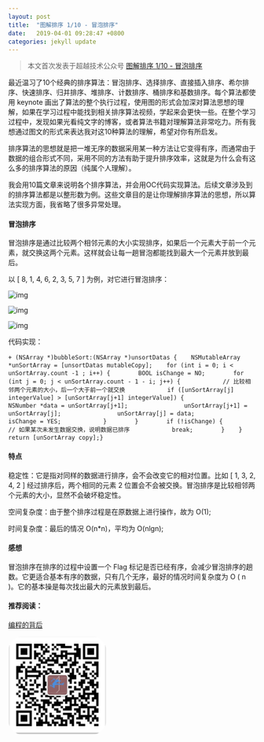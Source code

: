 ```yaml
---
layout: post
title:  "图解排序 1/10 - 冒泡排序"
date:   2019-04-01 09:28:47 +0800
categories: jekyll update
---
```


> 本文首次发表于超越技术公众号 [图解排序 1/10 - 冒泡排序](https://mp.weixin.qq.com/s?__biz=MzUzMTk3ODc0OA==&mid=2247483822&idx=1&sn=ff5b8abd13ac4e89953dd07f16eca8d3&chksm=fabb013dcdcc882be39d9aad8c462de93eb7bcf49234caa5dd7403cc67bb84f4d2168a1952a5&scene=21#wechat_redirect)



最近温习了10个经典的排序算法：冒泡排序、选择排序、直接插入排序、希尔排序、快速排序、归并排序、堆排序、计数排序、桶排序和基数排序。每个算法都使用 keynote 画出了算法的整个执行过程，使用图的形式会加深对算法思想的理解，如果在学习过程中能找到相关排序算法视频，学起来会更快一些。在整个学习过程中，发现如果光看纯文字的博客，或者算法书籍对理解算法非常吃力。所有我想通过图文的形式来表达我对这10种算法的理解，希望对你有所启发。

排序算法的思想就是把一堆无序的数据采用某一种方法让它变得有序，而通常由于数据的组合形式不同，采用不同的方法有助于提升排序效率，这就是为什么会有这么多的排序算法的原因（纯属个人理解）。

我会用10篇文章来说明各个排序算法，并会用OC代码实现算法。后续文章涉及到的排序算法都是以整形数为例。这些文章目的是让你理解排序算法的思想，所以算法实现方面，我省略了很多异常处理。

#### 冒泡排序

冒泡排序是通过比较两个相邻元素的大小实现排序，如果后一个元素大于前一个元素，就交换这两个元素。这样就会让每一趟冒泡都能找到最大一个元素并放到最后。



以 [ 8, 1, 4, 6, 2, 3, 5, 7 ] 为例，对它进行冒泡排序：

![img](https://github.com/lefex/lefex.github.io/blob/master/images/all.005.jpeg?raw=true)

![img](https://github.com/lefex/lefex.github.io/blob/master/images/all.005.jpeg?raw=true)

![img](https://github.com/lefex/lefex.github.io/blob/master/images/all.005.jpeg?raw=true)

代码实现：



```
+ (NSArray *)bubbleSort:(NSArray *)unsortDatas {    NSMutableArray *unSortArray = [unsortDatas mutableCopy];    for (int i = 0; i < unSortArray.count -1 ; i++) {        BOOL isChange = NO;        for (int j = 0; j < unSortArray.count - 1 - i; j++) {            // 比较相邻两个元素的大小，后一个大于前一个就交换            if ([unSortArray[j] integerValue] > [unSortArray[j+1] integerValue]) {                NSNumber *data = unSortArray[j+1];                unSortArray[j+1] = unSortArray[j];                unSortArray[j] = data;                isChange = YES;            }        }        if (!isChange) {            // 如果某次未发生数据交换，说明数据已排序            break;        }    }    return [unSortArray copy];}
```



#### 特点

稳定性：它是指对同样的数据进行排序，会不会改变它的相对位置。比如 [ 1, 3, 2, 4, 2 ] 经过排序后，两个相同的元素 2 位置会不会被交换。冒泡排序是比较相邻两个元素的大小，显然不会破坏稳定性。

空间复杂度：由于整个排序过程是在原数据上进行操作，故为 O(1);

时间复杂度：最后的情况 O(n*n)，平均为 O(nlgn);



#### 感想

冒泡排序在排序的过程中设置一个 Flag 标记是否已经有序，会减少冒泡排序的趟数。它更适合基本有序的数据，只有几个无序，最好的情况时间复杂度为 O ( n )。它的基本操是每次找出最大的元素放到最后。



#### 推荐阅读：

[编程的背后](http://mp.weixin.qq.com/s?__biz=MzUzMTk3ODc0OA==&mid=2247483806&idx=1&sn=b85f43e846e96433755c7dc6adc1d033&chksm=fabb010dcdcc881b242ad387e6da4ea4174b99f5423d7bed11cc07dcd2af92f3ac00ebfc4ee8&scene=21#wechat_redirect)

<img style="border-radius: 30px" src="https://github.com/lefex/LeetCodeGraphically/blob/master/images/cyjs_qr.png?raw=true" title="lefex" width="200"/>



